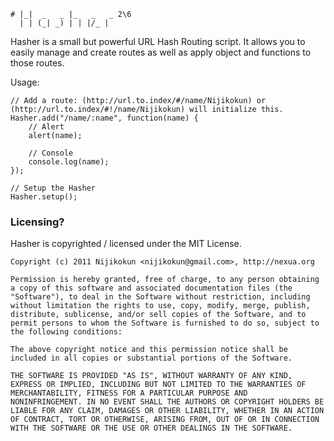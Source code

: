      
    # |_|  _   _ |_   _   _ 2\6
      | | (_| _) | | |/_ | 

Hasher is a small but powerful URL Hash Routing script. It allows you to easily manage and create routes as well as apply object and functions to those routes.

Usage:
    
    // Add a route: (http://url.to.index/#/name/Nijikokun) or (http://url.to.index/#!/name/Nijikokun) will initialize this.
    Hasher.add("/name/:name", function(name) {
        // Alert
        alert(name);
        
        // Console
        console.log(name);
    });
    
    // Setup the Hasher
    Hasher.setup();
    
<h3>Licensing?</h3>

Hasher is copyrighted / licensed under the MIT License.

    Copyright (c) 2011 Nijikokun <nijikokun@gmail.com>, http://nexua.org

    Permission is hereby granted, free of charge, to any person obtaining
    a copy of this software and associated documentation files (the
    "Software"), to deal in the Software without restriction, including
    without limitation the rights to use, copy, modify, merge, publish,
    distribute, sublicense, and/or sell copies of the Software, and to
    permit persons to whom the Software is furnished to do so, subject to
    the following conditions:

    The above copyright notice and this permission notice shall be
    included in all copies or substantial portions of the Software.

    THE SOFTWARE IS PROVIDED "AS IS", WITHOUT WARRANTY OF ANY KIND,
    EXPRESS OR IMPLIED, INCLUDING BUT NOT LIMITED TO THE WARRANTIES OF
    MERCHANTABILITY, FITNESS FOR A PARTICULAR PURPOSE AND
    NONINFRINGEMENT. IN NO EVENT SHALL THE AUTHORS OR COPYRIGHT HOLDERS BE
    LIABLE FOR ANY CLAIM, DAMAGES OR OTHER LIABILITY, WHETHER IN AN ACTION
    OF CONTRACT, TORT OR OTHERWISE, ARISING FROM, OUT OF OR IN CONNECTION
    WITH THE SOFTWARE OR THE USE OR OTHER DEALINGS IN THE SOFTWARE.